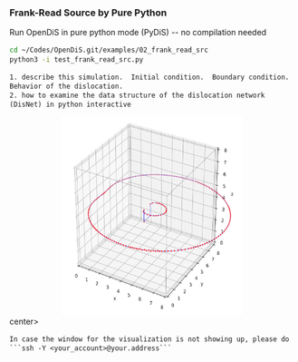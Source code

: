 ### Frank-Read Source by Pure Python
Run OpenDiS in pure python mode (PyDiS) -- no compilation needed

```bash
cd ~/Codes/OpenDiS.git/examples/02_frank_read_src
python3 -i test_frank_read_src.py
```

```{important}
1. describe this simulation.  Initial condition.  Boundary condition.  Behavior of the dislocation.
2. how to examine the data structure of the dislocation network (DisNet) in python interactive
```
<center><img src="frank_read_schematic.png" height="350" width="320" ></center>center>

```{hint}
In case the window for the visualization is not showing up, please do ```ssh -Y <your_account>@your.address```
```
